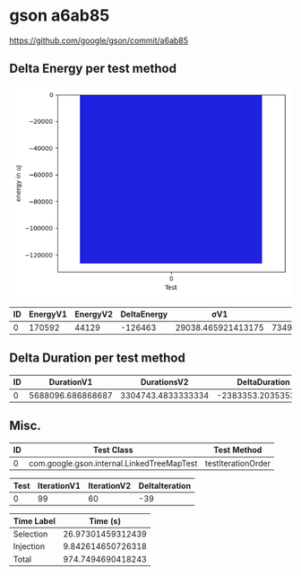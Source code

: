# gson a6ab85


https://github.com/google/gson/commit/a6ab85



## Delta Energy per test method

![](./gson_delta_energy_0_v.png)


| ID | EnergyV1 | EnergyV2 | DeltaEnergy | σV1 | σV2 |
| --- | --- | --- | --- | --- | --- |
| 0 | 170592 | 44129 | -126463 | 29038.465921413175 | 73497.89854127161 |

## Delta Duration per test method


| ID | DurationV1 | DurationsV2 | DeltaDuration |
| --- | --- | --- | --- |
| 0 | 5688096.686868687 | 3304743.4833333334 | -2383353.2035353538 |

## Misc.

| ID | Test Class | Test Method |
| --- | --- | --- |
| 0 | com.google.gson.internal.LinkedTreeMapTest | testIterationOrder |




| Test | IterationV1 | IterationV2 | DeltaIteration |
| --- | --- | --- | --- |
| 0 | 99 | 60 | -39 |



| Time Label | Time (s) |
| --- | --- |
| Selection | 26.97301459312439 |
| Injection | 9.842614650726318 |
| Total | 974.7494690418243 |


